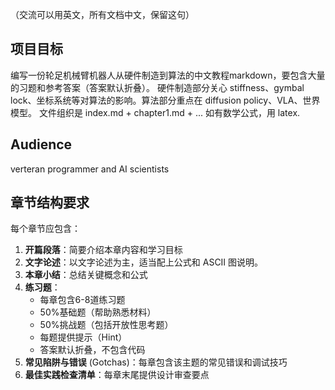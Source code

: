 （交流可以用英文，所有文档中文，保留这句）

## 项目目标
编写一份轮足机械臂机器人从硬件制造到算法的中文教程markdown，要包含大量的习题和参考答案（答案默认折叠）。
硬件制造部分关心 stiffness、gymbal lock、坐标系统等对算法的影响。算法部分重点在 diffusion policy、VLA、世界模型。
文件组织是 index.md + chapter1.md + ...
如有数学公式，用 latex.

## Audience
verteran programmer and AI scientists

## 章节结构要求
每个章节应包含：
1. **开篇段落**：简要介绍本章内容和学习目标
2. **文字论述**：以文字论述为主，适当配上公式和 ASCII 图说明。
3. **本章小结**：总结关键概念和公式
4. **练习题**：
   - 每章包含6-8道练习题
   - 50%基础题（帮助熟悉材料）
   - 50%挑战题（包括开放性思考题）
   - 每题提供提示（Hint）
   - 答案默认折叠，不包含代码
5. **常见陷阱与错误** (Gotchas)：每章包含该主题的常见错误和调试技巧
6. **最佳实践检查清单**：每章末尾提供设计审查要点
